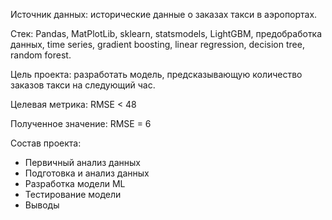 Источник данных: исторические данные о заказах такси в аэропортах. 

Стек: Pandas, MatPlotLib, sklearn, statsmodels, LightGBM, предобработка данных, time series, gradient boosting, linear regression, decision tree, random forest.

Цель проекта: разработать модель, предсказывающую количество заказов такси на следующий час.

Целевая метрика: RMSE < 48

Полученное значение: RMSE = 6

Состав проекта:
- Первичный анализ данных
- Подготовка и анализ данных
- Разработка модели ML
- Тестирование модели
- Выводы
